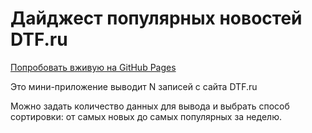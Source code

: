 # Дайджест популярных новостей DTF.ru

[Попробовать вживую на GitHub Pages](https://tmshchk.github.io/dtf.ru-digest/)

Это мини-приложение выводит N записей с сайта DTF.ru

Можно задать количество данных для вывода и выбрать способ сортировки: от самых новых до самых популярных за неделю.
